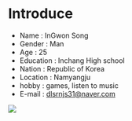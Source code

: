 # Introduce
* Name : InGwon Song
* Gender : Man
* Age : 25
* Education : Inchang High school
* Nation : Republic of Korea
* Location : Namyangju
* hobby : games, listen to music
* E-mail : dlsrnjs31@naver.com

![](https://images.mir.pe/file/7b3f90731c414c7dfb686a9e45d9c3152e90bba7eb2387a5dfdbf5e6b6f5dc01)
